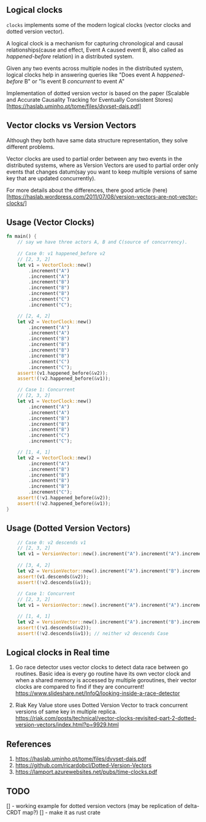 ## Logical clocks

`clocks` implements some of the modern logical clocks (vector clocks and dotted version vector).

A logical clock is a mechanism for capturing chronological and causal relationships(cause and effect, Event A caused event B, also called as *happened-before* relation) in a distributed system.

Given any two events across multiple nodes in the distributed system, logical clocks help in answering queries like "Does event A *happened-before* B" or "Is event B *concurrent* to event A"

Implementation of dotted version vector is based on the paper (Scalable and Accurate Causality Tracking for Eventually Consistent Stores)[https://haslab.uminho.pt/tome/files/dvvset-dais.pdf]

## Vector clocks vs Version Vectors
Although they both have same data structure representation, they solve different problems.

Vector clocks are used to partial order between any two events in the distributed systems, where as Version Vectors are used to partial order only events that changes datum(say you want to keep multiple versions of same key that are updated concurrently).

For more details about the differences, there good article (here)[https://haslab.wordpress.com/2011/07/08/version-vectors-are-not-vector-clocks/]

## Usage (Vector Clocks)
```rust
fn main() {
	// say we have three actors A, B and C(source of concurrency).
	
    // Case 0: v1 happened_before v2
    // [2, 3, 2]
    let v1 = VectorClock::new()
        .increment("A")
        .increment("A")
        .increment("B")
        .increment("B")
        .increment("B")
        .increment("C")
        .increment("C");

    // [2, 4, 2]
    let v2 = VectorClock::new()
        .increment("A")
        .increment("A")
        .increment("B")
        .increment("B")
        .increment("B")
        .increment("B")
        .increment("C")
        .increment("C");
    assert!(v1.happened_before(&v2));
    assert!(!v2.happened_before(&v1));

    // Case 1: Concurrent
    // [2, 3, 2]
    let v1 = VectorClock::new()
        .increment("A")
        .increment("A")
        .increment("B")
        .increment("B")
        .increment("B")
        .increment("C")
        .increment("C");

    // [1, 4, 1]
    let v2 = VectorClock::new()
        .increment("A")
        .increment("B")
        .increment("B")
        .increment("B")
        .increment("B")
        .increment("C");
    assert!(!v1.happened_before(&v2));
    assert!(!v2.happened_before(&v1));
}
```

## Usage (Dotted Version Vectors)
```rust
    // Case 0: v2 descends v1
    // [2, 3, 2]
    let v1 = VersionVector::new().increment("A").increment("A").increment("B").increment("B").increment("B").increment("C").increment("C");
	
    // [3, 4, 2]
    let v2 = VersionVector::new().increment("A").increment("B").increment("B").increment("C");
    assert!(v1.descends(&v2));
    assert!(!v2.descends(&v1));
	
    // Case 1: Concurrent
    // [2, 3, 2]
    let v1 = VersionVector::new().increment("A").increment("A").increment("B").increment("B").increment("B").increment("C").increment("C");

    // [1, 4, 1]
    let v2 = VersionVector::new().increment("A").increment("B").increment("B").increment("B").increment("B").increment("C");
    assert!(!v1.descends(&v2));
    assert!(!v2.descends(&v1)); // neither v2 descends Case

```

## Logical clocks in Real time
1. Go race detector uses vector clocks to detect data race between go routines. Basic idea is every go routine have its own vector clock and when a shared memory is accessed by multiple goroutines, their vector clocks are compared to find if they are concurrent!
https://www.slideshare.net/InfoQ/looking-inside-a-race-detector

2. Riak Key Value store uses Dotted Version Vector to track concurrent versions of same key in multiple replica.
https://riak.com/posts/technical/vector-clocks-revisited-part-2-dotted-version-vectors/index.html?p=9929.html

## References
1. https://haslab.uminho.pt/tome/files/dvvset-dais.pdf
2. https://github.com/ricardobcl/Dotted-Version-Vectors
3. https://lamport.azurewebsites.net/pubs/time-clocks.pdf

## TODO
[] - working example for dotted version vectors (may be replication of delta-CRDT map?)
[] - make it as rust crate
